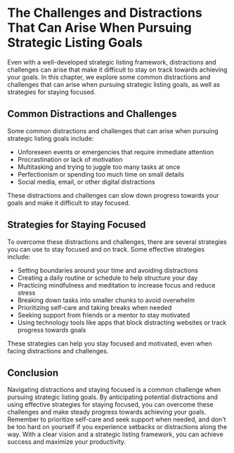 The Challenges and Distractions That Can Arise When Pursuing Strategic Listing Goals
============================================================================================================================================

Even with a well-developed strategic listing framework, distractions and challenges can arise that make it difficult to stay on track towards achieving your goals. In this chapter, we explore some common distractions and challenges that can arise when pursuing strategic listing goals, as well as strategies for staying focused.

Common Distractions and Challenges
----------------------------------

Some common distractions and challenges that can arise when pursuing strategic listing goals include:

* Unforeseen events or emergencies that require immediate attention
* Procrastination or lack of motivation
* Multitasking and trying to juggle too many tasks at once
* Perfectionism or spending too much time on small details
* Social media, email, or other digital distractions

These distractions and challenges can slow down progress towards your goals and make it difficult to stay focused.

Strategies for Staying Focused
------------------------------

To overcome these distractions and challenges, there are several strategies you can use to stay focused and on track. Some effective strategies include:

* Setting boundaries around your time and avoiding distractions
* Creating a daily routine or schedule to help structure your day
* Practicing mindfulness and meditation to increase focus and reduce stress
* Breaking down tasks into smaller chunks to avoid overwhelm
* Prioritizing self-care and taking breaks when needed
* Seeking support from friends or a mentor to stay motivated
* Using technology tools like apps that block distracting websites or track progress towards goals

These strategies can help you stay focused and motivated, even when facing distractions and challenges.

Conclusion
----------

Navigating distractions and staying focused is a common challenge when pursuing strategic listing goals. By anticipating potential distractions and using effective strategies for staying focused, you can overcome these challenges and make steady progress towards achieving your goals. Remember to prioritize self-care and seek support when needed, and don't be too hard on yourself if you experience setbacks or distractions along the way. With a clear vision and a strategic listing framework, you can achieve success and maximize your productivity.
